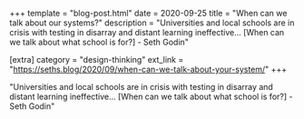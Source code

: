 +++
template = "blog-post.html"
date = 2020-09-25
title = "When can we talk about our systems?"
description = "Universities and local schools are in crisis with testing in disarray and distant learning ineffective… [When can we talk about what school is for?] - Seth Godin" 

[extra]
category = "design-thinking"
ext_link = "https://seths.blog/2020/09/when-can-we-talk-about-your-system/"
+++

"Universities and local schools are in crisis with testing in disarray and distant learning ineffective… [When can we talk about what school is for?] - Seth Godin" 